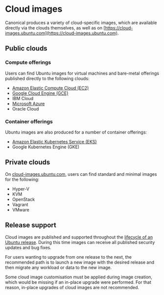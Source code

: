 # Cloud images


Canonical produces a variety of cloud-specific images, which are available directly via the clouds themselves, as well as on [https://cloud-images.ubuntu.com](https://cloud-images.ubuntu.com).

## Public clouds

### Compute offerings

Users can find Ubuntu images for virtual machines and bare-metal offerings published directly to the following clouds:

* [Amazon Elastic Compute Cloud (EC2)](https://canonical-aws.readthedocs-hosted.com/en/latest/aws-how-to/instances/find-ubuntu-images/)
* [Google Cloud Engine (GCE)](https://canonical-gcp.readthedocs-hosted.com/en/latest/google-how-to/gce/find-ubuntu-images/)
* IBM Cloud
* [Microsoft Azure](https://canonical-azure.readthedocs-hosted.com/en/latest/azure-how-to/instances/find-ubuntu-images/)
* Oracle Cloud

### Container offerings

Ubuntu images are also produced for a number of container offerings:

* [Amazon Elastic Kubernetes Service (EKS)](https://cloud-images.ubuntu.com/docs/aws/eks/)
* Google Kubernetes Engine (GKE)

## Private clouds

On [cloud-images.ubuntu.com](https://cloud-images.ubuntu.com), users can find standard and minimal images for the following:

* Hyper-V
* KVM
* OpenStack
* Vagrant
* VMware

## Release support

Cloud images are published and supported throughout the [lifecycle of an Ubuntu release](https://ubuntu.com/about/release-cycle). During this time images can receive all published security updates and bug fixes.

For users wanting to upgrade from one release to the next, the recommended path is to launch a new image with the desired release and then migrate any workload or data to the new image.

Some cloud image customisation must be applied during image creation, which would be missing if an in-place upgrade were performed. For that reason, in-place upgrades of cloud images are not recommended.
